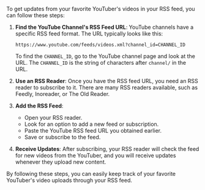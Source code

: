 To get updates from your favorite YouTuber's videos in your RSS feed, you can follow these steps:

1. **Find the YouTube Channel's RSS Feed URL**:
   YouTube channels have a specific RSS feed format. The URL typically looks like this:
   
   ```
   https://www.youtube.com/feeds/videos.xml?channel_id=CHANNEL_ID
   ```

   To find the `CHANNEL_ID`, go to the YouTube channel page and look at the URL. The `CHANNEL_ID` is the string of characters after `channel/` in the URL.

2. **Use an RSS Reader**:
   Once you have the RSS feed URL, you need an RSS reader to subscribe to it. There are many RSS readers available, such as Feedly, Inoreader, or The Old Reader. 

3. **Add the RSS Feed**:
   - Open your RSS reader.
   - Look for an option to add a new feed or subscription.
   - Paste the YouTube RSS feed URL you obtained earlier.
   - Save or subscribe to the feed.

4. **Receive Updates**:
   After subscribing, your RSS reader will check the feed for new videos from the YouTuber, and you will receive updates whenever they upload new content.

By following these steps, you can easily keep track of your favorite YouTuber's video uploads through your RSS feed.
